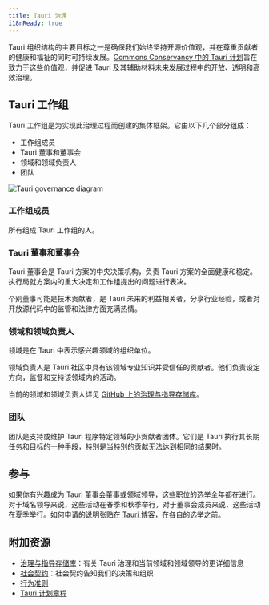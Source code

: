 ```yaml
---
title: Tauri 治理
i18nReady: true
---
```


Tauri 组织结构的主要目标之一是确保我们始终坚持开源价值观，并在尊重贡献者的健康和福祉的同时可持续发展。[Commons Conservancy 中的 Tauri 计划](https://dracc.commonsconservancy.org/0035/)旨在致力于这些价值观，并促进 Tauri 及其辅助材料未来发展过程中的开放、透明和高效治理。

## Tauri 工作组

Tauri 工作组是为实现此治理过程而创建的集体框架。它由以下几个部分组成：

- 工作组成员
- Tauri 董事和董事会
- 领域和领域负责人
- 团队

![Tauri governance diagram](@assets/about/governance/diagram.svg)

### 工作组成员

所有组成 Tauri 工作组的人。

### Tauri 董事和董事会

Tauri 董事会是 Tauri 方案的中央决策机构，负责 Tauri 方案的全面健康和稳定。执行局就方案内的重大决定和工作组提出的问题进行表决。

个别董事可能是技术贡献者，是 Tauri 未来的利益相关者，分享行业经验，或者对开放源代码中的监管和法律方面充满热情。

### 领域和领域负责人

领域是在 Tauri 中表示感兴趣领域的组织单位。

领域负责人是 Tauri 社区中具有该领域专业知识并受信任的贡献者。他们负责设定方向，监督和支持该领域内的活动。

当前的领域和领域负责人详见 [GitHub 上的治理与指导存储库](https://github.com/tauri-apps/governance-and-guidance)。

### 团队

团队是支持或维护 Tauri 程序特定领域的小贡献者团体。它们是 Tauri 执行其长期任务和目标的一种手段，特别是当特别的贡献无法达到相同的结果时。

## 参与

如果你有兴趣成为 Tauri 董事会董事或领域领导，这些职位的选举全年都在进行。对于域名领导来说，这些活动在春季和秋季举行，对于董事会成员来说，这些活动在夏季举行。如何申请的说明张贴在 [Tauri 博客](https://tauri.app/blog)，在各自的选举之前。

## 附加资源

- [治理与指导存储库](https://github.com/tauri-apps/governance-and-guidance)：有关 Tauri 治理和当前领域和领域领导的更详细信息
- [社会契约](https://github.com/tauri-apps/governance-and-guidance/blob/main/SOCIAL_CONTRACT.md)：社会契约告知我们的决策和组织
- [行为准则](https://github.com/tauri-apps/governance-and-guidance/blob/main/CODE_OF_CONDUCT.md)
- [Tauri 计划章程](https://dracc.commonsconservancy.org/0035/)
